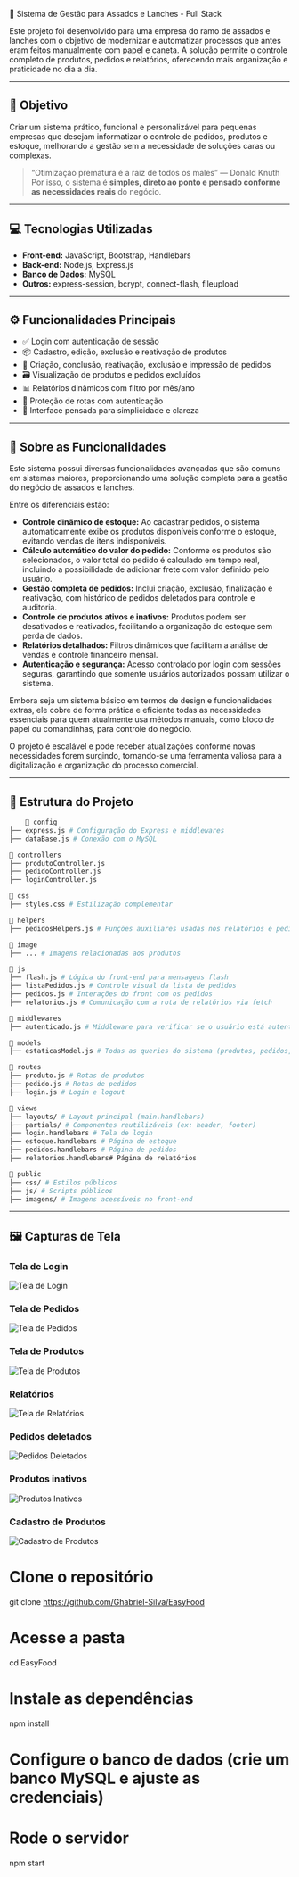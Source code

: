  🍖 Sistema de Gestão para Assados e Lanches - Full Stack

Este projeto foi desenvolvido para uma empresa do ramo de assados e lanches com o objetivo de modernizar e automatizar processos que antes eram feitos manualmente com papel e caneta. A solução permite o controle completo de produtos, pedidos e relatórios, oferecendo mais organização e praticidade no dia a dia.

---

## 📌 Objetivo

Criar um sistema prático, funcional e personalizável para pequenas empresas que desejam informatizar o controle de pedidos, produtos e estoque, melhorando a gestão sem a necessidade de soluções caras ou complexas.

> “Otimização prematura é a raiz de todos os males” — Donald Knuth  
Por isso, o sistema é **simples, direto ao ponto e pensado conforme as necessidades reais** do negócio.

---

## 💻 Tecnologias Utilizadas

- **Front-end:** JavaScript, Bootstrap, Handlebars  
- **Back-end:** Node.js, Express.js  
- **Banco de Dados:** MySQL  
- **Outros:** express-session, bcrypt, connect-flash, fileupload  

---

## ⚙️ Funcionalidades Principais

- ✅ Login com autenticação de sessão  
- 📦 Cadastro, edição, exclusão e reativação de produtos  
- 🧾 Criação, conclusão, reativação, exclusão e impressão de pedidos  
- 🗃️ Visualização de produtos e pedidos excluídos  
- 📊 Relatórios dinâmicos com filtro por mês/ano  
- 🔐 Proteção de rotas com autenticação  
- 🧠 Interface pensada para simplicidade e clareza  

---

## 🚀 Sobre as Funcionalidades

Este sistema possui diversas funcionalidades avançadas que são comuns em sistemas maiores, proporcionando uma solução completa para a gestão do negócio de assados e lanches.

Entre os diferenciais estão:

- **Controle dinâmico de estoque:** Ao cadastrar pedidos, o sistema automaticamente exibe os produtos disponíveis conforme o estoque, evitando vendas de itens indisponíveis.  
- **Cálculo automático do valor do pedido:** Conforme os produtos são selecionados, o valor total do pedido é calculado em tempo real, incluindo a possibilidade de adicionar frete com valor definido pelo usuário.  
- **Gestão completa de pedidos:** Inclui criação, exclusão, finalização e reativação, com histórico de pedidos deletados para controle e auditoria.  
- **Controle de produtos ativos e inativos:** Produtos podem ser desativados e reativados, facilitando a organização do estoque sem perda de dados.  
- **Relatórios detalhados:** Filtros dinâmicos que facilitam a análise de vendas e controle financeiro mensal.  
- **Autenticação e segurança:** Acesso controlado por login com sessões seguras, garantindo que somente usuários autorizados possam utilizar o sistema.  

Embora seja um sistema básico em termos de design e funcionalidades extras, ele cobre de forma prática e eficiente todas as necessidades essenciais para quem atualmente usa métodos manuais, como bloco de papel ou comandinhas, para controle do negócio.

O projeto é escalável e pode receber atualizações conforme novas necessidades forem surgindo, tornando-se uma ferramenta valiosa para a digitalização e organização do processo comercial.

---

## 🧱 Estrutura do Projeto

```bash
    📁 config
├── express.js # Configuração do Express e middlewares
├── dataBase.js # Conexão com o MySQL

📁 controllers
├── produtoController.js
├── pedidoController.js
├── loginController.js

📁 css
├── styles.css # Estilização complementar

📁 helpers
├── pedidosHelpers.js # Funções auxiliares usadas nos relatórios e pedidos

📁 image
├── ... # Imagens relacionadas aos produtos

📁 js
├── flash.js # Lógica do front-end para mensagens flash
├── listaPedidos.js # Controle visual da lista de pedidos
├── pedidos.js # Interações do front com os pedidos
├── relatorios.js # Comunicação com a rota de relatórios via fetch

📁 middlewares
├── autenticado.js # Middleware para verificar se o usuário está autenticado

📁 models
├── estaticasModel.js # Todas as queries do sistema (produtos, pedidos, etc.)

📁 routes
├── produto.js # Rotas de produtos
├── pedido.js # Rotas de pedidos
├── login.js # Login e logout

📁 views
├── layouts/ # Layout principal (main.handlebars)
├── partials/ # Componentes reutilizáveis (ex: header, footer)
├── login.handlebars # Tela de login
├── estoque.handlebars # Página de estoque
├── pedidos.handlebars # Página de pedidos
├── relatorios.handlebars# Página de relatórios

📁 public
├── css/ # Estilos públicos
├── js/ # Scripts públicos
├── imagens/ # Imagens acessíveis no front-end
```


---

## 🖼️ Capturas de Tela

### Tela de Login
![Tela de Login](./imagereadme/login.png)

### Tela de Pedidos
![Tela de Pedidos](./imagereadme/pedidosativos.png)

### Tela de Produtos
![Tela de Produtos](./imagereadme/estoque.png)

### Relatórios
![Tela de Relatórios](./imagereadme/relatorios.png)

### Pedidos deletados
![Pedidos Deletados](./imagereadme/pedidosDeletados.png)

### Produtos inativos
![Produtos Inativos](./imagereadme/produtosInativos.png)

### Cadastro de Produtos
![Cadastro de Produtos](./imagereadme/cadastroprodutos.png)



# Clone o repositório
git clone https://github.com/Ghabriel-Silva/EasyFood

# Acesse a pasta
cd EasyFood

# Instale as dependências
npm install

# Configure o banco de dados (crie um banco MySQL e ajuste as credenciais)

# Rode o servidor
npm start
